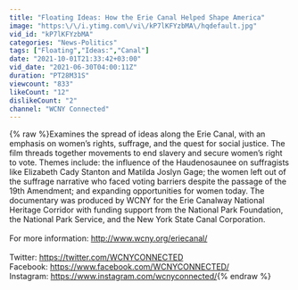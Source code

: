 ```yaml
---
title: "Floating Ideas: How the Erie Canal Helped Shape America"
image: "https:\/\/i.ytimg.com\/vi\/kP7lKFYzbMA\/hqdefault.jpg"
vid_id: "kP7lKFYzbMA"
categories: "News-Politics"
tags: ["Floating","Ideas:","Canal"]
date: "2021-10-01T21:33:42+03:00"
vid_date: "2021-06-30T04:00:11Z"
duration: "PT28M31S"
viewcount: "833"
likeCount: "12"
dislikeCount: "2"
channel: "WCNY Connected"
---
```

{% raw %}Examines the spread of ideas along the Erie Canal, with an emphasis on women’s rights, suffrage, and the quest for social justice. The film threads together movements to end slavery and secure women’s right to vote. Themes include: the influence of the Haudenosaunee on suffragists like Elizabeth Cady Stanton and Matilda Joslyn Gage; the women left out of the suffrage narrative who faced voting barriers despite the passage of the 19th Amendment; and expanding opportunities for women today. The documentary was produced by WCNY for the Erie Canalway National Heritage Corridor with funding support from the National Park Foundation, the National Park Service, and the New York State Canal Corporation.<br /><br />For more information: <a rel="nofollow" target="blank" href="http://www.wcny.org/eriecanal/">http://www.wcny.org/eriecanal/</a><br /><br />Twitter: <a rel="nofollow" target="blank" href="https://twitter.com/WCNYCONNECTED">https://twitter.com/WCNYCONNECTED</a> <br />Facebook: <a rel="nofollow" target="blank" href="https://www.facebook.com/WCNYCONNECTED/">https://www.facebook.com/WCNYCONNECTED/</a><br />Instagram: <a rel="nofollow" target="blank" href="https://www.instagram.com/wcnyconnected/">https://www.instagram.com/wcnyconnected/</a>{% endraw %}
